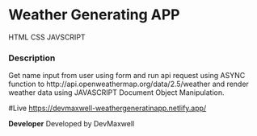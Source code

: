 <h1>Weather Generating APP </h1>
HTML CSS JAVSCRIPT

<h3>Description </h3>
Get name input from user using form and run api request using ASYNC function  to <a>http://api.openweathermap.org/data/2.5/weather </a> and render weather data using JAVASCRIPT Document Object Manipulation.

#Live
https://devmaxwell-weathergeneratinapp.netlify.app/

<strong>Developer</strong>
Developed by DevMaxwell

